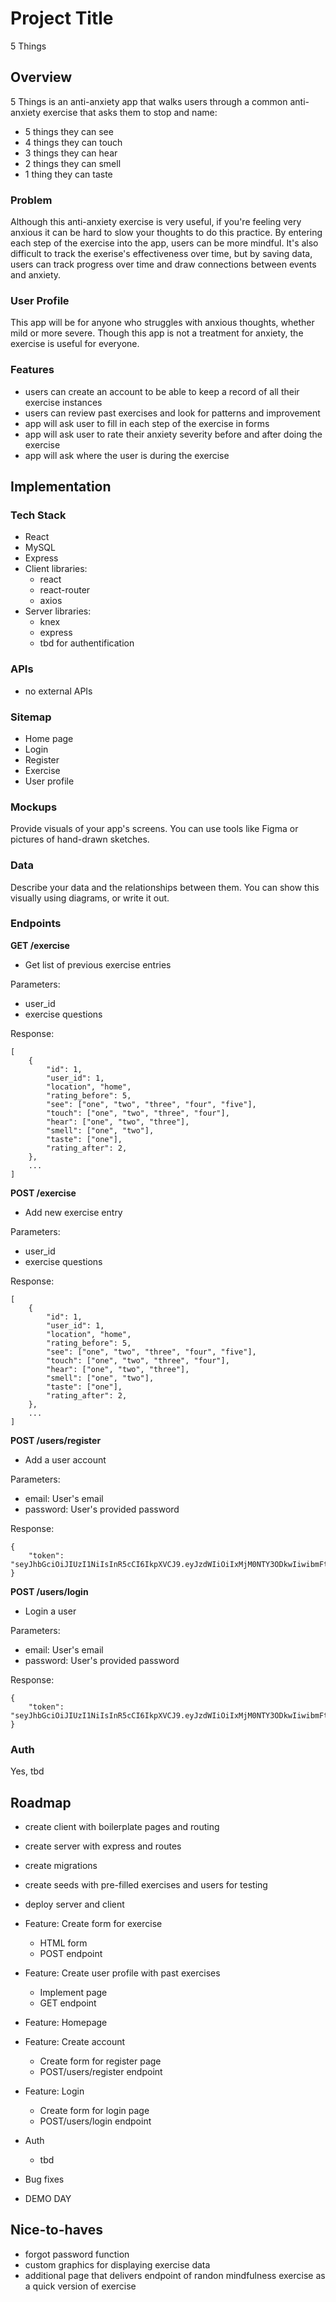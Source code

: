 # Project Title

5 Things

## Overview

5 Things is an anti-anxiety app that walks users through a common anti-anxiety exercise that asks them to stop and name:

- 5 things they can see
- 4 things they can touch
- 3 things they can hear
- 2 things they can smell
- 1 thing they can taste

### Problem

Although this anti-anxiety exercise is very useful, if you're feeling very anxious it can be hard to slow your thoughts to do this practice. By entering each step of the exercise into the app, users can be more mindful. It's also difficult to track the exerise's effectiveness over time, but by saving data, users can track progress over time and draw connections between events and anxiety.

### User Profile

This app will be for anyone who struggles with anxious thoughts, whether mild or more severe. Though this app is not a treatment for anxiety, the exercise is useful for everyone.

### Features

- users can create an account to be able to keep a record of all their exercise instances
- users can review past exercises and look for patterns and improvement
- app will ask user to fill in each step of the exercise in forms
- app will ask user to rate their anxiety severity before and after doing the exercise
- app will ask where the user is during the exercise

## Implementation

### Tech Stack

- React
- MySQL
- Express
- Client libraries:
  - react
  - react-router
  - axios
- Server libraries:
  - knex
  - express
  - tbd for authentification

### APIs

- no external APIs

### Sitemap

- Home page
- Login
- Register
- Exercise
- User profile

### Mockups

Provide visuals of your app's screens. You can use tools like Figma or pictures of hand-drawn sketches.

### Data

Describe your data and the relationships between them. You can show this visually using diagrams, or write it out.

### Endpoints

**GET /exercise**

- Get list of previous exercise entries

Parameters:

- user_id
- exercise questions

Response:

```
[
    {
        "id": 1,
        "user_id": 1,
        "location", "home",
        "rating_before": 5,
        "see": ["one", "two", "three", "four", "five"],
        "touch": ["one", "two", "three", "four"],
        "hear": ["one", "two", "three"],
        "smell": ["one", "two"],
        "taste": ["one"],
        "rating_after": 2,
    },
    ...
]
```

**POST /exercise**

- Add new exercise entry

Parameters:

- user_id
- exercise questions

Response:

```
[
    {
        "id": 1,
        "user_id": 1,
        "location", "home",
        "rating_before": 5,
        "see": ["one", "two", "three", "four", "five"],
        "touch": ["one", "two", "three", "four"],
        "hear": ["one", "two", "three"],
        "smell": ["one", "two"],
        "taste": ["one"],
        "rating_after": 2,
    },
    ...
]
```

**POST /users/register**

- Add a user account

Parameters:

- email: User's email
- password: User's provided password

Response:

```
{
    "token": "seyJhbGciOiJIUzI1NiIsInR5cCI6IkpXVCJ9.eyJzdWIiOiIxMjM0NTY3ODkwIiwibmFtZSI6I..."
}
```

**POST /users/login**

- Login a user

Parameters:

- email: User's email
- password: User's provided password

Response:

```
{
    "token": "seyJhbGciOiJIUzI1NiIsInR5cCI6IkpXVCJ9.eyJzdWIiOiIxMjM0NTY3ODkwIiwibmFtZSI6I..."
}
```

### Auth

Yes, tbd

## Roadmap

- create client with boilerplate pages and routing

- create server with express and routes

- create migrations

- create seeds with pre-filled exercises and users for testing

- deploy server and client

- Feature: Create form for exercise
    - HTML form
    - POST endpoint

- Feature: Create user profile with past exercises
    - Implement page
    - GET endpoint

- Feature: Homepage

- Feature: Create account
    - Create form for register page
    - POST/users/register endpoint

- Feature: Login
    - Create form for login page
    - POST/users/login endpoint

- Auth
    - tbd

- Bug fixes

- DEMO DAY

## Nice-to-haves

- forgot password function
- custom graphics for displaying exercise data
- additional page that delivers endpoint of randon mindfulness exercise as a quick version of exercise